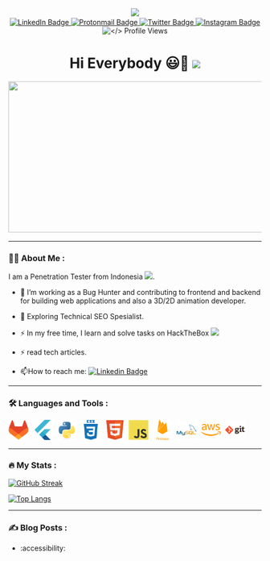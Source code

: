 <div id="header" align="center">
  <img src="https://media.giphy.com/media/Ah0LjkcCzAF1VSxLBK/giphy.gif" width="100"/>
</div>
                                                     
<div id="badges" align="center">
  <a href="your-linkedin-URL">
    <img src="https://img.shields.io/badge/LinkedIn-blue?style=for-the-badge&logo=linkedin&logoColor=white" alt="LinkedIn Badge"/>
  </a>
  <a href="your-protonmail-URL">
    <img src="https://img.shields.io/badge/Protonmail-purple?style=for-the-badge&logo=protonmail&logoColor=white" alt="Protonmail Badge"/>
  </a>
  <a href="your-twitter-URL">
    <img src="https://img.shields.io/badge/Twitter-black?style=for-the-badge&logo=twitter&logoColor=white" alt="Twitter Badge"/>
  </a>
   <a href="your-instagram-URL">
    <img src="https://img.shields.io/badge/Instagram-red?style=for-the-badge&logo=instagram&logoColor=white" alt="Instagram Badge"/>
   </a>
</div>

<div align="center">
 <img src="https://komarev.com/ghpvc/?username=arashiyans&style=flat-square&color=orange" alt="</> Profile Views"/>
</div>

<h1 align="center">
 Hi Everybody 😃👋
  <img src="https://media.giphy.com/media/hvRJCLFzcasrR4ia7z/giphy.gif" width="30px"/>
</h1>

<div align="center">
  <img src="https://media.giphy.com/media/dWesBcTLavkZuG35MI/giphy.gif" width="600" height="300"/>
</div>


---

### :woman_technologist: About Me :
I am a Penetration Tester from Indonesia <img src="https://media.giphy.com/media/o0vwzuFwCGAFO/giphy.gif" width="30">.
- :telescope: I’m working as a Bug Hunter and contributing to frontend and backend for building web applications and also a 3D/2D animation developer.

- :seedling: Exploring Technical SEO Spesialist.

- :zap: In my free time, I learn and solve tasks on HackTheBox <img src=https://media.giphy.com/media/8kbKiEVJDQRxm5OmZq/giphy.gif>
- :zap: read tech articles.

- :mailbox:How to reach me: [![Linkedin Badge](https://img.shields.io/badge/-linkedin-blue?style=flat&logo=Linkedin&logoColor=white)](www.linkedin.com/in/re-william)

---

### :hammer_and_wrench: Languages and Tools :
<div>
  <img src="https://github.com/devicons/devicon/blob/master/icons/gitlab/gitlab-original.svg" title="Gitlab" alt="Gitlab" width="40" height="40"/>&nbsp;
  <img src="https://github.com/devicons/devicon/blob/master/icons/flutter/flutter-original.svg" title="Flutter" alt="Flutter" width="40" height="40"/>&nbsp;
  <img src="https://github.com/devicons/devicon/blob/master/icons/python/python-original.svg" title="Python" alt="Python" width="40" height="40"/>&nbsp;
  <img src="https://github.com/devicons/devicon/blob/master/icons/css3/css3-plain-wordmark.svg"  title="CSS3" alt="CSS" width="40" height="40"/>&nbsp;
  <img src="https://github.com/devicons/devicon/blob/master/icons/html5/html5-original.svg" title="HTML5" alt="HTML" width="40" height="40"/>&nbsp;
  <img src="https://github.com/devicons/devicon/blob/master/icons/javascript/javascript-original.svg" title="JavaScript" alt="JavaScript" width="40" height="40"/>&nbsp;
  <img src="https://github.com/devicons/devicon/blob/master/icons/firebase/firebase-plain-wordmark.svg" title="Firebase" alt="Firebase" width="40" height="40"/>&nbsp;
  <img src="https://github.com/devicons/devicon/blob/master/icons/mysql/mysql-original-wordmark.svg" title="MySQL"  alt="MySQL" width="40" height="40"/>&nbsp;
  <img src="https://github.com/devicons/devicon/blob/master/icons/amazonwebservices/amazonwebservices-plain-wordmark.svg" title="AWS" alt="AWS" width="40" height="40"/>&nbsp;
  <img src="https://github.com/devicons/devicon/blob/master/icons/git/git-original-wordmark.svg" title="Git" **alt="Git" width="40" height="40"/>
</div>


---

### :fire: My Stats :
[![GitHub Streak](http://github-readme-streak-stats.herokuapp.com?user=arashiyans&theme=dark&background=000000)](https://git.io/streak-stats)

[![Top Langs](https://github-readme-stats.vercel.app/api/top-langs/?username=arashiyans&layout=compact&theme=vision-friendly-dark)](https://github.com/arashiyans/github-readme-stats)


---

### :writing_hand: Blog Posts :
 - :accessibility: <a href="https://medium.com/"> 
 </a>


<!-- BLOG-POST-LIST:START -->
<!-- BLOG-POST-LIST:END -->
